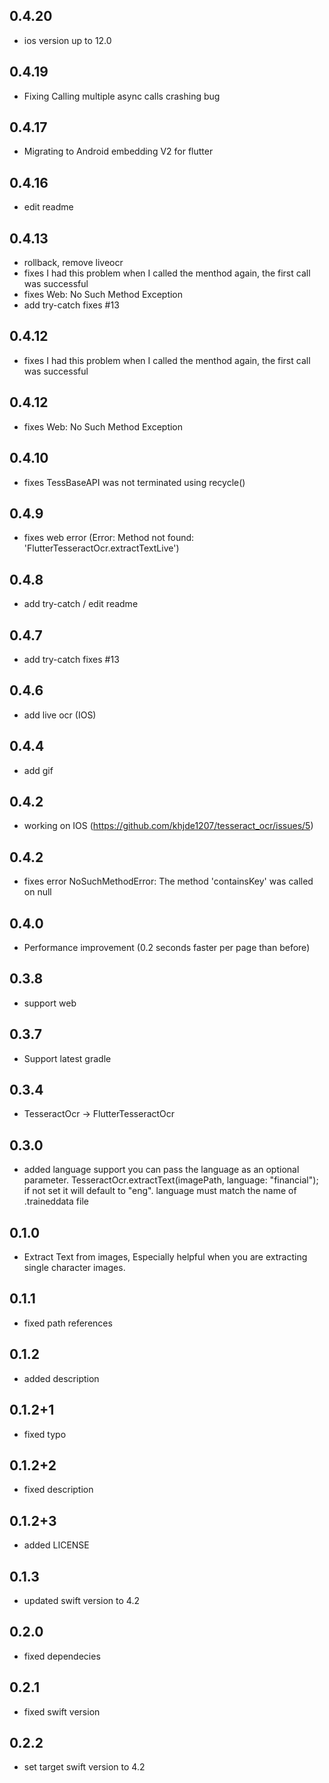 ## 0.4.20
* ios version up to 12.0 

## 0.4.19
* Fixing Calling multiple async calls crashing bug

## 0.4.17
* Migrating to Android embedding V2 for flutter

## 0.4.16
* edit readme 

## 0.4.13

* rollback, remove liveocr 
* fixes I had this problem when I called the menthod again, the first call was successful 
* fixes Web: No Such Method Exception
* add try-catch fixes #13

## 0.4.12

* fixes I had this problem when I called the menthod again, the first call was successful 

## 0.4.12

* fixes Web: No Such Method Exception


## 0.4.10

* fixes TessBaseAPI was not terminated using recycle()

## 0.4.9

* fixes web error (Error: Method not found: 'FlutterTesseractOcr.extractTextLive')

## 0.4.8

* add try-catch / edit readme 

## 0.4.7

* add try-catch fixes #13

## 0.4.6

* add live ocr (IOS)

## 0.4.4

* add gif

## 0.4.2

* working on IOS (https://github.com/khjde1207/tesseract_ocr/issues/5)


## 0.4.2

* fixes error NoSuchMethodError: The method 'containsKey' was called on null

## 0.4.0

* Performance improvement (0.2 seconds faster per page than before)

## 0.3.8

* support web 

## 0.3.7

* Support latest gradle 

## 0.3.4

* TesseractOcr -> FlutterTesseractOcr 

## 0.3.0

* added language support you can pass the language as an optional parameter. TesseractOcr.extractText(imagePath, language: "financial");
if not set it will default to "eng". language must match the name of .traineddata file

## 0.1.0

* Extract Text from images, Especially helpful when you are extracting single character images.

## 0.1.1

* fixed path references

## 0.1.2

* added description

## 0.1.2+1

* fixed typo

## 0.1.2+2

* fixed description

## 0.1.2+3

* added LICENSE
## 0.1.3

* updated swift version to 4.2

## 0.2.0

* fixed dependecies

## 0.2.1

* fixed swift version

## 0.2.2

* set target swift version to 4.2


